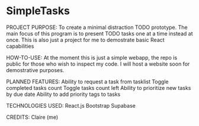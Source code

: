 # SimpleTasks

PROJECT PURPOSE:
To create a minimal distraction TODO prototype. The main focus of this program is to present TODO tasks one at a time instead at once.
This is also just a project for me to demostrate basic React capabilities

HOW-TO-USE:
At the moment this is just a simple webapp, the repo is public for those who wish to inspect my code.
I will host a website soon for demostrative purposes.

PLANNED FEATURES:
Ability to request a task from tasklist
Toggle completed tasks count
Toggle tasks count left
Ability to prioritize new tasks by due date
Ability to add priority tags to tasks

TECHNOLOGIES USED:
React.js
Bootstrap
Supabase

CREDITS:
Claire (me)
